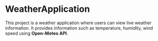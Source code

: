 # WeatherApplication
This project is a weather application where users can view live weather information. It provides information such as temperature, humidity, wind speed using **Open-Meteo API**.
